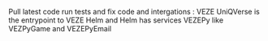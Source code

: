 Pull latest code
run tests and fix code and intergations : VEZE UniQVerse is the entrypoint to VEZE Helm and Helm has services VEZEPy<Services> like VEZPyGame and VEZEPyEmail